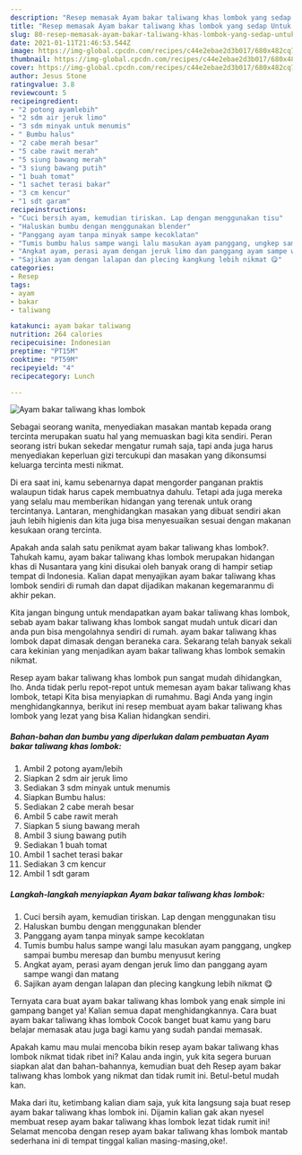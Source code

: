 ```yaml
---
description: "Resep memasak Ayam bakar taliwang khas lombok yang sedap Untuk Jualan"
title: "Resep memasak Ayam bakar taliwang khas lombok yang sedap Untuk Jualan"
slug: 80-resep-memasak-ayam-bakar-taliwang-khas-lombok-yang-sedap-untuk-jualan
date: 2021-01-11T21:46:53.544Z
image: https://img-global.cpcdn.com/recipes/c44e2ebae2d3b017/680x482cq70/ayam-bakar-taliwang-khas-lombok-foto-resep-utama.jpg
thumbnail: https://img-global.cpcdn.com/recipes/c44e2ebae2d3b017/680x482cq70/ayam-bakar-taliwang-khas-lombok-foto-resep-utama.jpg
cover: https://img-global.cpcdn.com/recipes/c44e2ebae2d3b017/680x482cq70/ayam-bakar-taliwang-khas-lombok-foto-resep-utama.jpg
author: Jesus Stone
ratingvalue: 3.8
reviewcount: 5
recipeingredient:
- "2 potong ayamlebih"
- "2 sdm air jeruk limo"
- "3 sdm minyak untuk menumis"
- " Bumbu halus"
- "2 cabe merah besar"
- "5 cabe rawit merah"
- "5 siung bawang merah"
- "3 siung bawang putih"
- "1 buah tomat"
- "1 sachet terasi bakar"
- "3 cm kencur"
- "1 sdt garam"
recipeinstructions:
- "Cuci bersih ayam, kemudian tiriskan. Lap dengan menggunakan tisu"
- "Haluskan bumbu dengan menggunakan blender"
- "Panggang ayam tanpa minyak sampe kecoklatan"
- "Tumis bumbu halus sampe wangi lalu masukan ayam panggang, ungkep sampai bumbu meresap dan bumbu menyusut kering"
- "Angkat ayam, perasi ayam dengan jeruk limo dan panggang ayam sampe wangi dan matang"
- "Sajikan ayam dengan lalapan dan plecing kangkung lebih nikmat 😋"
categories:
- Resep
tags:
- ayam
- bakar
- taliwang

katakunci: ayam bakar taliwang 
nutrition: 264 calories
recipecuisine: Indonesian
preptime: "PT15M"
cooktime: "PT59M"
recipeyield: "4"
recipecategory: Lunch

---
```



![Ayam bakar taliwang khas lombok](https://img-global.cpcdn.com/recipes/c44e2ebae2d3b017/680x482cq70/ayam-bakar-taliwang-khas-lombok-foto-resep-utama.jpg)

Sebagai seorang wanita, menyediakan masakan mantab kepada orang tercinta merupakan suatu hal yang memuaskan bagi kita sendiri. Peran seorang istri bukan sekedar mengatur rumah saja, tapi anda juga harus menyediakan keperluan gizi tercukupi dan masakan yang dikonsumsi keluarga tercinta mesti nikmat.

Di era  saat ini, kamu sebenarnya dapat mengorder panganan praktis walaupun tidak harus capek membuatnya dahulu. Tetapi ada juga mereka yang selalu mau memberikan hidangan yang terenak untuk orang tercintanya. Lantaran, menghidangkan masakan yang dibuat sendiri akan jauh lebih higienis dan kita juga bisa menyesuaikan sesuai dengan makanan kesukaan orang tercinta. 



Apakah anda salah satu penikmat ayam bakar taliwang khas lombok?. Tahukah kamu, ayam bakar taliwang khas lombok merupakan hidangan khas di Nusantara yang kini disukai oleh banyak orang di hampir setiap tempat di Indonesia. Kalian dapat menyajikan ayam bakar taliwang khas lombok sendiri di rumah dan dapat dijadikan makanan kegemaranmu di akhir pekan.

Kita jangan bingung untuk mendapatkan ayam bakar taliwang khas lombok, sebab ayam bakar taliwang khas lombok sangat mudah untuk dicari dan anda pun bisa mengolahnya sendiri di rumah. ayam bakar taliwang khas lombok dapat dimasak dengan beraneka cara. Sekarang telah banyak sekali cara kekinian yang menjadikan ayam bakar taliwang khas lombok semakin nikmat.

Resep ayam bakar taliwang khas lombok pun sangat mudah dihidangkan, lho. Anda tidak perlu repot-repot untuk memesan ayam bakar taliwang khas lombok, tetapi Kita bisa menyiapkan di rumahmu. Bagi Anda yang ingin menghidangkannya, berikut ini resep membuat ayam bakar taliwang khas lombok yang lezat yang bisa Kalian hidangkan sendiri.

<!--inarticleads1-->

##### Bahan-bahan dan bumbu yang diperlukan dalam pembuatan Ayam bakar taliwang khas lombok:

1. Ambil 2 potong ayam/lebih
1. Siapkan 2 sdm air jeruk limo
1. Sediakan 3 sdm minyak untuk menumis
1. Siapkan  Bumbu halus:
1. Sediakan 2 cabe merah besar
1. Ambil 5 cabe rawit merah
1. Siapkan 5 siung bawang merah
1. Ambil 3 siung bawang putih
1. Sediakan 1 buah tomat
1. Ambil 1 sachet terasi bakar
1. Sediakan 3 cm kencur
1. Ambil 1 sdt garam




<!--inarticleads2-->

##### Langkah-langkah menyiapkan Ayam bakar taliwang khas lombok:

1. Cuci bersih ayam, kemudian tiriskan. Lap dengan menggunakan tisu
1. Haluskan bumbu dengan menggunakan blender
1. Panggang ayam tanpa minyak sampe kecoklatan
1. Tumis bumbu halus sampe wangi lalu masukan ayam panggang, ungkep sampai bumbu meresap dan bumbu menyusut kering
1. Angkat ayam, perasi ayam dengan jeruk limo dan panggang ayam sampe wangi dan matang
1. Sajikan ayam dengan lalapan dan plecing kangkung lebih nikmat 😋




Ternyata cara buat ayam bakar taliwang khas lombok yang enak simple ini gampang banget ya! Kalian semua dapat menghidangkannya. Cara buat ayam bakar taliwang khas lombok Cocok banget buat kamu yang baru belajar memasak atau juga bagi kamu yang sudah pandai memasak.

Apakah kamu mau mulai mencoba bikin resep ayam bakar taliwang khas lombok nikmat tidak ribet ini? Kalau anda ingin, yuk kita segera buruan siapkan alat dan bahan-bahannya, kemudian buat deh Resep ayam bakar taliwang khas lombok yang nikmat dan tidak rumit ini. Betul-betul mudah kan. 

Maka dari itu, ketimbang kalian diam saja, yuk kita langsung saja buat resep ayam bakar taliwang khas lombok ini. Dijamin kalian gak akan nyesel membuat resep ayam bakar taliwang khas lombok lezat tidak rumit ini! Selamat mencoba dengan resep ayam bakar taliwang khas lombok mantab sederhana ini di tempat tinggal kalian masing-masing,oke!.


